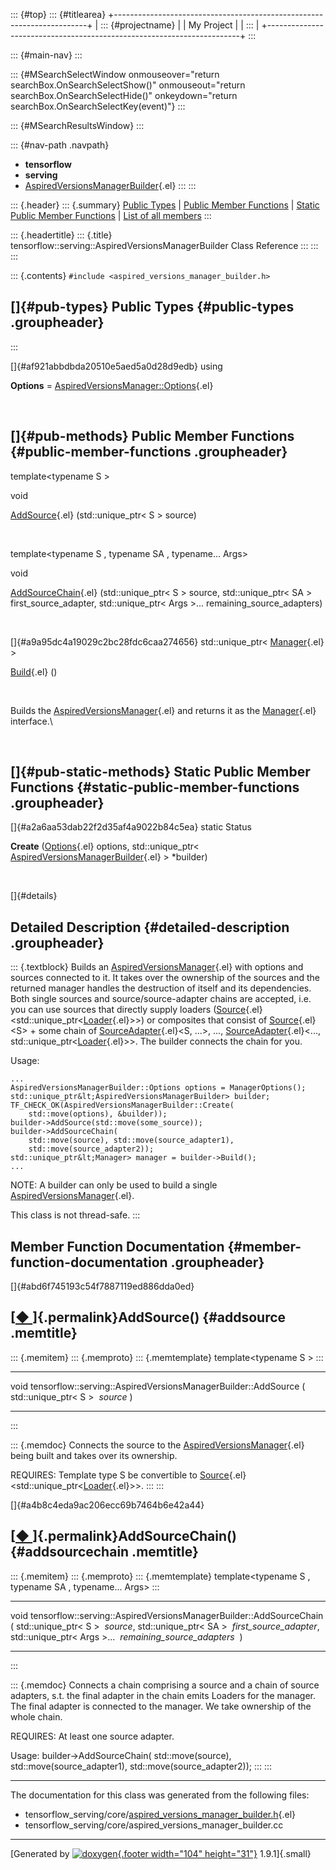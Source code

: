 ::: {#top}
::: {#titlearea}
+-----------------------------------------------------------------------+
| ::: {#projectname}                                                    |
| My Project                                                            |
| :::                                                                   |
+-----------------------------------------------------------------------+
:::

::: {#main-nav}
:::

::: {#MSearchSelectWindow onmouseover="return searchBox.OnSearchSelectShow()" onmouseout="return searchBox.OnSearchSelectHide()" onkeydown="return searchBox.OnSearchSelectKey(event)"}
:::

::: {#MSearchResultsWindow}
:::

::: {#nav-path .navpath}
-   **tensorflow**
-   **serving**
-   [AspiredVersionsManagerBuilder](classtensorflow_1_1serving_1_1AspiredVersionsManagerBuilder.html){.el}
:::
:::

::: {.header}
::: {.summary}
[Public Types](#pub-types) \| [Public Member Functions](#pub-methods) \|
[Static Public Member Functions](#pub-static-methods) \| [List of all
members](classtensorflow_1_1serving_1_1AspiredVersionsManagerBuilder-members.html)
:::

::: {.headertitle}
::: {.title}
tensorflow::serving::AspiredVersionsManagerBuilder Class Reference
:::
:::
:::

::: {.contents}
`#include <aspired_versions_manager_builder.h>`

[]{#pub-types} Public Types {#public-types .groupheader}
---------------------------
:::

[]{#af921abbdbda20510e5aed5a0d28d9edb} using 

**Options** =
[AspiredVersionsManager::Options](structtensorflow_1_1serving_1_1AspiredVersionsManager_1_1Options.html){.el}

 

[]{#pub-methods} Public Member Functions {#public-member-functions .groupheader}
----------------------------------------

template\<typename S \>

void 

[AddSource](classtensorflow_1_1serving_1_1AspiredVersionsManagerBuilder.html#abd6f745193c54f7887119ed886dda0ed){.el}
(std::unique\_ptr\< S \> source)

 

template\<typename S , typename SA , typename\... Args\>

void 

[AddSourceChain](classtensorflow_1_1serving_1_1AspiredVersionsManagerBuilder.html#a4b8c4eda9ac206ecc69b7464b6e42a44){.el}
(std::unique\_ptr\< S \> source, std::unique\_ptr\< SA \>
first\_source\_adapter, std::unique\_ptr\< Args \>\...
remaining\_source\_adapters)

 

[]{#a9a95dc4a19029c2bc28fdc6caa274656} std::unique\_ptr\<
[Manager](classtensorflow_1_1serving_1_1Manager.html){.el} \> 

[Build](classtensorflow_1_1serving_1_1AspiredVersionsManagerBuilder.html#a9a95dc4a19029c2bc28fdc6caa274656){.el}
()

 

Builds the
[AspiredVersionsManager](classtensorflow_1_1serving_1_1AspiredVersionsManager.html){.el}
and returns it as the
[Manager](classtensorflow_1_1serving_1_1Manager.html){.el} interface.\

 

[]{#pub-static-methods} Static Public Member Functions {#static-public-member-functions .groupheader}
------------------------------------------------------

[]{#a2a6aa53dab22f2d35af4a9022b84c5ea} static Status 

**Create**
([Options](structtensorflow_1_1serving_1_1AspiredVersionsManager_1_1Options.html){.el}
options, std::unique\_ptr\<
[AspiredVersionsManagerBuilder](classtensorflow_1_1serving_1_1AspiredVersionsManagerBuilder.html){.el}
\> \*builder)

 

[]{#details}

Detailed Description {#detailed-description .groupheader}
--------------------

::: {.textblock}
Builds an
[AspiredVersionsManager](classtensorflow_1_1serving_1_1AspiredVersionsManager.html){.el}
with options and sources connected to it. It takes over the ownership of
the sources and the returned manager handles the destruction of itself
and its dependencies. Both single sources and source/source-adapter
chains are accepted, i.e. you can use sources that directly supply
loaders
([Source](classtensorflow_1_1serving_1_1Source.html){.el}&lt;std::unique\_ptr&lt;[Loader](classtensorflow_1_1serving_1_1Loader.html){.el}\>\>)
or composites that consist of
[Source](classtensorflow_1_1serving_1_1Source.html){.el}&lt;S\> + some
chain of
[SourceAdapter](classtensorflow_1_1serving_1_1SourceAdapter.html){.el}&lt;S,
\...\>, \...,
[SourceAdapter](classtensorflow_1_1serving_1_1SourceAdapter.html){.el}&lt;\...,
std::unique\_ptr&lt;[Loader](classtensorflow_1_1serving_1_1Loader.html){.el}\>\>.
The builder connects the chain for you.

Usage:

``` {.fragment}
...
AspiredVersionsManagerBuilder::Options options = ManagerOptions();
std::unique_ptr&lt;AspiredVersionsManagerBuilder> builder;
TF_CHECK_OK(AspiredVersionsManagerBuilder::Create(
    std::move(options), &builder));
builder->AddSource(std::move(some_source));
builder->AddSourceChain(
    std::move(source), std::move(source_adapter1),
    std::move(source_adapter2));
std::unique_ptr&lt;Manager> manager = builder->Build();
...
```

NOTE: A builder can only be used to build a single
[AspiredVersionsManager](classtensorflow_1_1serving_1_1AspiredVersionsManager.html){.el}.

This class is not thread-safe.
:::

Member Function Documentation {#member-function-documentation .groupheader}
-----------------------------

[]{#abd6f745193c54f7887119ed886dda0ed}

[[◆ ](#abd6f745193c54f7887119ed886dda0ed)]{.permalink}AddSource() {#addsource .memtitle}
-----------------------------------------------------------------

::: {.memitem}
::: {.memproto}
::: {.memtemplate}
template\<typename S \>
:::

  -------------------------------------------------------------------- --- -------------------------- ---------- --- --
  void tensorflow::serving::AspiredVersionsManagerBuilder::AddSource   (   std::unique\_ptr\< S \>    *source*   )   
  -------------------------------------------------------------------- --- -------------------------- ---------- --- --
:::

::: {.memdoc}
Connects the source to the
[AspiredVersionsManager](classtensorflow_1_1serving_1_1AspiredVersionsManager.html){.el}
being built and takes over its ownership.

REQUIRES: Template type S be convertible to
[Source](classtensorflow_1_1serving_1_1Source.html){.el}&lt;std::unique\_ptr&lt;[Loader](classtensorflow_1_1serving_1_1Loader.html){.el}\>\>.
:::
:::

[]{#a4b8c4eda9ac206ecc69b7464b6e42a44}

[[◆ ](#a4b8c4eda9ac206ecc69b7464b6e42a44)]{.permalink}AddSourceChain() {#addsourcechain .memtitle}
----------------------------------------------------------------------

::: {.memitem}
::: {.memproto}
::: {.memtemplate}
template\<typename S , typename SA , typename\... Args\>
:::

  ------------------------------------------------------------------------- --- --------------------------------- --------------------------------
  void tensorflow::serving::AspiredVersionsManagerBuilder::AddSourceChain   (   std::unique\_ptr\< S \>           *source*,
                                                                                std::unique\_ptr\< SA \>          *first\_source\_adapter*,
                                                                                std::unique\_ptr\< Args \>\...    *remaining\_source\_adapters* 
                                                                            )                                     
  ------------------------------------------------------------------------- --- --------------------------------- --------------------------------
:::

::: {.memdoc}
Connects a chain comprising a source and a chain of source adapters,
s.t. the final adapter in the chain emits Loaders for the manager. The
final adapter is connected to the manager. We take ownership of the
whole chain.

REQUIRES: At least one source adapter.

Usage: builder-\>AddSourceChain( std::move(source),
std::move(source\_adapter1), std::move(source\_adapter2));
:::
:::

------------------------------------------------------------------------

The documentation for this class was generated from the following files:

-   tensorflow\_serving/core/[aspired\_versions\_manager\_builder.h](aspired__versions__manager__builder_8h_source.html){.el}
-   tensorflow\_serving/core/aspired\_versions\_manager\_builder.cc

------------------------------------------------------------------------

[Generated by [![doxygen](doxygen.svg){.footer width="104"
height="31"}](https://www.doxygen.org/index.html) 1.9.1]{.small}
